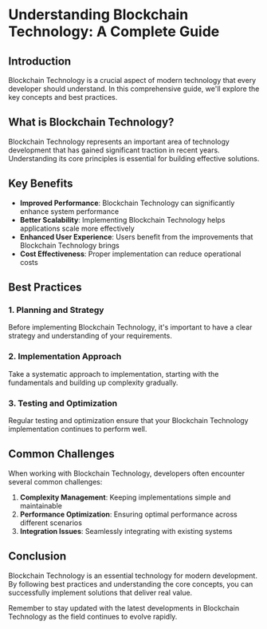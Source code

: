 # Understanding Blockchain Technology: A Complete Guide

## Introduction

Blockchain Technology is a crucial aspect of modern technology that every developer should understand. In this comprehensive guide, we'll explore the key concepts and best practices.

## What is Blockchain Technology?

Blockchain Technology represents an important area of technology development that has gained significant traction in recent years. Understanding its core principles is essential for building effective solutions.

## Key Benefits

- **Improved Performance**: Blockchain Technology can significantly enhance system performance
- **Better Scalability**: Implementing Blockchain Technology helps applications scale more effectively  
- **Enhanced User Experience**: Users benefit from the improvements that Blockchain Technology brings
- **Cost Effectiveness**: Proper implementation can reduce operational costs

## Best Practices

### 1. Planning and Strategy

Before implementing Blockchain Technology, it's important to have a clear strategy and understanding of your requirements.

### 2. Implementation Approach

Take a systematic approach to implementation, starting with the fundamentals and building up complexity gradually.

### 3. Testing and Optimization

Regular testing and optimization ensure that your Blockchain Technology implementation continues to perform well.

## Common Challenges

When working with Blockchain Technology, developers often encounter several common challenges:

1. **Complexity Management**: Keeping implementations simple and maintainable
2. **Performance Optimization**: Ensuring optimal performance across different scenarios
3. **Integration Issues**: Seamlessly integrating with existing systems

## Conclusion

Blockchain Technology is an essential technology for modern development. By following best practices and understanding the core concepts, you can successfully implement solutions that deliver real value.

Remember to stay updated with the latest developments in Blockchain Technology as the field continues to evolve rapidly.